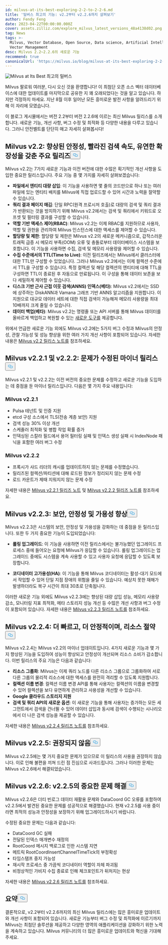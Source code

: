 ```yaml
---
id: milvus-at-its-best-exploring-2-2-to-2-2-6.md
title: '밀버스 최고의 기능: v2.2부터 v2.2.6까지 살펴보기'
author: Fendy Feng
date: 2023-04-22T00:00:00.000Z
cover: assets.zilliz.com/explore_milvus_latest_versions_48a4138d02.png
tag: News
tags: >-
  Milvus, Vector Database, Open Source, Data science, Artificial Intelligence,
  Vector Management
desc: Milvus 2.2~2.2.6의 새로운 기능
recommend: true
canonicalUrl: 'https://milvus.io/blog/milvus-at-its-best-exploring-2-2-to-2-2-6.md'
---
```

<p>
  
   <span class="img-wrapper"> <img translate="no" src="https://assets.zilliz.com/exploring_milvus_latest_versions_4fa890533e.png" alt="Milvus at Its Best" class="doc-image" id="milvus-at-its-best" />
   </span> <span class="img-wrapper"> <span>최고의 밀버스</span> </span></p>
<p>Milvus 팔로워 여러분, 다시 오신 것을 환영합니다! 이 최첨단 오픈 소스 벡터 데이터베이스에 대한 업데이트를 마지막으로 공유한 지 꽤 오래되었다는 것을 알고 있습니다. 하지만 걱정하지 마세요. 지난 8월 이후 일어난 모든 흥미로운 발전 사항을 알려드리기 위해 이 자리에 모였습니다.</p>
<p>이 블로그 게시물에서는 버전 2.2부터 버전 2.2.6에 이르는 최신 Milvus 릴리스를 소개합니다. 새로운 기능, 개선 사항, 버그 수정 및 최적화 등 다양한 내용을 다루고 있습니다. 그러니 안전벨트를 단단히 매고 자세히 살펴봅시다!</p>
<h2 id="Milvus-v22-a-major-release-with-enhanced-stability-faster-search-speed-and-flexible-scalability" class="common-anchor-header">Milvus v2.2: 향상된 안정성, 빨라진 검색 속도, 유연한 확장성을 갖춘 주요 릴리즈<button data-href="#Milvus-v22-a-major-release-with-enhanced-stability-faster-search-speed-and-flexible-scalability" class="anchor-icon" translate="no">
      <svg translate="no"
        aria-hidden="true"
        focusable="false"
        height="20"
        version="1.1"
        viewBox="0 0 16 16"
        width="16"
      >
        <path
          fill="#0092E4"
          fill-rule="evenodd"
          d="M4 9h1v1H4c-1.5 0-3-1.69-3-3.5S2.55 3 4 3h4c1.45 0 3 1.69 3 3.5 0 1.41-.91 2.72-2 3.25V8.59c.58-.45 1-1.27 1-2.09C10 5.22 8.98 4 8 4H4c-.98 0-2 1.22-2 2.5S3 9 4 9zm9-3h-1v1h1c1 0 2 1.22 2 2.5S13.98 12 13 12H9c-.98 0-2-1.22-2-2.5 0-.83.42-1.64 1-2.09V6.25c-1.09.53-2 1.84-2 3.25C6 11.31 7.55 13 9 13h4c1.45 0 3-1.69 3-3.5S14.5 6 13 6z"
        ></path>
      </svg>
    </button></h2><p>Milvus v2.2는 7가지 새로운 기능과 이전 버전에 대한 수많은 획기적인 개선 사항을 도입한 중요한 릴리스입니다. 주요 기능 중 몇 가지를 자세히 살펴보겠습니다:</p>
<ul>
<li><strong>파일에서 엔티티 대량 삽입</strong>: 이 기능을 사용하면 몇 줄의 코드만으로 하나 또는 여러 파일에 있는 엔티티 배치를 Milvus에 직접 업로드할 수 있어 시간과 노력을 절약할 수 있습니다.</li>
<li><strong>쿼리 결과 페이지 매김</strong>: 단일 RPC(원격 프로시저 호출)로 대량의 검색 및 쿼리 결과가 반환되는 것을 방지하기 위해 Milvus v2.2에서는 검색 및 쿼리에서 키워드로 오프셋 및 필터링 결과를 구성할 수 있습니다.</li>
<li><strong>역할 기반 액세스 제어(RBAC)</strong>: Milvus v2.2는 이제 RBAC를 지원하므로 사용자, 역할 및 권한을 관리하여 Milvus 인스턴스에 대한 액세스를 제어할 수 있습니다.</li>
<li><strong>할당량 및 제한</strong>: 할당량 및 제한은 Milvus v2.2의 새로운 메커니즘으로, 갑작스러운 트래픽 급증 시 메모리 부족(OOM) 오류 및 충돌로부터 데이터베이스 시스템을 보호합니다. 이 기능을 사용하면 수집, 검색 및 메모리 사용량을 제어할 수 있습니다.</li>
<li><strong>수집 수준에서의 TTL(Time to Live)</strong>: 이전 릴리즈에서는 Milvus에서 클러스터에 대한 TTL만 구성할 수 있었습니다. 그러나 Milvus v2.2에서는 이제 컬렉션 수준에서 TTL을 구성할 수 있습니다. 특정 컬렉션 및 해당 컬렉션의 엔티티에 대해 TTL을 구성하면 TTL이 종료된 후 자동으로 만료됩니다. 이 구성을 통해 데이터 보존을 보다 세밀하게 제어할 수 있습니다.</li>
<li><strong>디스크 기반 근사 근접 이웃 검색(ANNS) 인덱스(베타)</strong>: Milvus v2.2에서는 SSD에 상주하는 DiskANN과 Vamana 그래프 기반 ANNS 알고리즘을 지원합니다. 이 지원으로 대규모 데이터 세트에 대한 직접 검색이 가능해져 메모리 사용량을 최대 10배까지 크게 줄일 수 있습니다.</li>
<li><strong>데이터 백업(베타)</strong>: Milvus v2.2는 명령줄 또는 API 서버를 통해 Milvus 데이터를 올바르게 백업하고 복원할 수 있는 <a href="https://github.com/zilliztech/milvus-backup">새로운 도구를</a> 제공합니다.</li>
</ul>
<p>위에서 언급한 새로운 기능 외에도 Milvus v2.2에는 5가지 버그 수정과 Milvus의 안정성, 관찰 가능성 및 성능 향상을 위한 여러 가지 개선 사항이 포함되어 있습니다. 자세한 내용은 <a href="https://milvus.io/docs/release_notes.md#v220">Milvus v2.2 릴리스 노트를</a> 참조하세요.</p>
<h2 id="Milvus-v221--v222-minor-releases-with-issues-fixed" class="common-anchor-header">Milvus v2.2.1 및 v2.2.2: 문제가 수정된 마이너 릴리스<button data-href="#Milvus-v221--v222-minor-releases-with-issues-fixed" class="anchor-icon" translate="no">
      <svg translate="no"
        aria-hidden="true"
        focusable="false"
        height="20"
        version="1.1"
        viewBox="0 0 16 16"
        width="16"
      >
        <path
          fill="#0092E4"
          fill-rule="evenodd"
          d="M4 9h1v1H4c-1.5 0-3-1.69-3-3.5S2.55 3 4 3h4c1.45 0 3 1.69 3 3.5 0 1.41-.91 2.72-2 3.25V8.59c.58-.45 1-1.27 1-2.09C10 5.22 8.98 4 8 4H4c-.98 0-2 1.22-2 2.5S3 9 4 9zm9-3h-1v1h1c1 0 2 1.22 2 2.5S13.98 12 13 12H9c-.98 0-2-1.22-2-2.5 0-.83.42-1.64 1-2.09V6.25c-1.09.53-2 1.84-2 3.25C6 11.31 7.55 13 9 13h4c1.45 0 3-1.69 3-3.5S14.5 6 13 6z"
        ></path>
      </svg>
    </button></h2><p>Milvus v2.2.1 및 v2.2.2는 이전 버전의 중요한 문제를 수정하고 새로운 기능을 도입하는 데 중점을 둔 마이너 릴리스입니다. 다음은 몇 가지 주요 내용입니다:</p>
<h3 id="Milvus-v221" class="common-anchor-header">Milvus v2.2.1</h3><ul>
<li>Pulsa 테넌트 및 인증 지원</li>
<li>etcd 구성 소스에서 TLS(전송 계층 보안) 지원</li>
<li>검색 성능 30% 이상 개선</li>
<li>스케줄러 최적화 및 병합 작업 확률 증가</li>
<li>인덱싱된 스칼라 필드에서 용어 필터링 실패 및 인덱스 생성 실패 시 IndexNode 패닉을 포함한 여러 버그 수정</li>
</ul>
<h3 id="Milvus-v222" class="common-anchor-header">Milvus v2.2.2</h3><ul>
<li>프록시가 샤드 리더의 캐시를 업데이트하지 않는 문제를 수정했습니다.</li>
<li>릴리즈된 컬렉션/파티션에 대해 로드된 정보가 정리되지 않는 문제 수정</li>
<li>로드 카운트가 제때 지워지지 않는 문제 수정</li>
</ul>
<p>자세한 내용은 <a href="https://milvus.io/docs/release_notes.md#v221">Milvus v2.2.1 릴리즈 노트</a> 및 <a href="https://milvus.io/docs/release_notes.md#v222">Milvus v2.2.2 릴리즈 노트를</a> 참조하세요.</p>
<h2 id="Milvus-v223-more-secure-stable-and-available" class="common-anchor-header">Milvus v2.2.3: 보안, 안정성 및 가용성 향상<button data-href="#Milvus-v223-more-secure-stable-and-available" class="anchor-icon" translate="no">
      <svg translate="no"
        aria-hidden="true"
        focusable="false"
        height="20"
        version="1.1"
        viewBox="0 0 16 16"
        width="16"
      >
        <path
          fill="#0092E4"
          fill-rule="evenodd"
          d="M4 9h1v1H4c-1.5 0-3-1.69-3-3.5S2.55 3 4 3h4c1.45 0 3 1.69 3 3.5 0 1.41-.91 2.72-2 3.25V8.59c.58-.45 1-1.27 1-2.09C10 5.22 8.98 4 8 4H4c-.98 0-2 1.22-2 2.5S3 9 4 9zm9-3h-1v1h1c1 0 2 1.22 2 2.5S13.98 12 13 12H9c-.98 0-2-1.22-2-2.5 0-.83.42-1.64 1-2.09V6.25c-1.09.53-2 1.84-2 3.25C6 11.31 7.55 13 9 13h4c1.45 0 3-1.69 3-3.5S14.5 6 13 6z"
        ></path>
      </svg>
    </button></h2><p>Milvus v2.2.3은 시스템의 보안, 안정성 및 가용성을 강화하는 데 중점을 둔 릴리스입니다. 또한 두 가지 중요한 기능이 도입되었습니다:</p>
<ul>
<li><p><strong>롤링 업그레이드</strong>: 이 기능을 사용하면 이전 릴리스에서는 불가능했던 업그레이드 프로세스 중에 들어오는 요청에 Milvus가 응답할 수 있습니다. 롤링 업그레이드는 업그레이드 중에도 시스템을 계속 사용할 수 있고 사용자 요청에 응답할 수 있도록 보장합니다.</p></li>
<li><p><strong>코디네이터 고가용성(HA)</strong>: 이 기능을 통해 Milvus 코디네이터는 활성-대기 모드에서 작업할 수 있어 단일 지점 장애의 위험을 줄일 수 있습니다. 예상치 못한 재해가 발생하더라도 복구 시간이 최대 30초로 단축됩니다.</p></li>
</ul>
<p>이러한 새로운 기능 외에도 Milvus v2.2.3에는 향상된 대량 삽입 성능, 메모리 사용량 감소, 모니터링 지표 최적화, 메타 스토리지 성능 개선 등 수많은 개선 사항과 버그 수정이 포함되어 있습니다. 자세한 내용은 <a href="https://milvus.io/docs/release_notes.md#v223">Milvus v2.2.3 릴리즈 노트를</a> 참조하세요.</p>
<h2 id="Milvus-v224-faster-more-reliable-and-resource-saving" class="common-anchor-header">Milvus v2.2.4: 더 빠르고, 더 안정적이며, 리소스 절약<button data-href="#Milvus-v224-faster-more-reliable-and-resource-saving" class="anchor-icon" translate="no">
      <svg translate="no"
        aria-hidden="true"
        focusable="false"
        height="20"
        version="1.1"
        viewBox="0 0 16 16"
        width="16"
      >
        <path
          fill="#0092E4"
          fill-rule="evenodd"
          d="M4 9h1v1H4c-1.5 0-3-1.69-3-3.5S2.55 3 4 3h4c1.45 0 3 1.69 3 3.5 0 1.41-.91 2.72-2 3.25V8.59c.58-.45 1-1.27 1-2.09C10 5.22 8.98 4 8 4H4c-.98 0-2 1.22-2 2.5S3 9 4 9zm9-3h-1v1h1c1 0 2 1.22 2 2.5S13.98 12 13 12H9c-.98 0-2-1.22-2-2.5 0-.83.42-1.64 1-2.09V6.25c-1.09.53-2 1.84-2 3.25C6 11.31 7.55 13 9 13h4c1.45 0 3-1.69 3-3.5S14.5 6 13 6z"
        ></path>
      </svg>
    </button></h2><p>Milvus v2.2.4는 Milvus v2.2의 마이너 업데이트입니다. 4가지 새로운 기능과 몇 가지 향상된 기능을 도입하여 성능이 향상되고 안정성이 개선되며 리소스 소비가 감소합니다. 이번 릴리스의 주요 기능은 다음과 같습니다:</p>
<ul>
<li><strong>리소스 그룹화</strong>: Milvus는 이제 쿼리 노드를 다른 리소스 그룹으로 그룹화하여 서로 다른 그룹의 물리적 리소스에 대한 액세스를 완전히 격리할 수 있도록 지원합니다.</li>
<li><strong>컬렉션 이름 변경</strong>: 컬렉션 이름 변경 API를 통해 사용자는 컬렉션의 이름을 변경할 수 있어 컬렉션을 보다 유연하게 관리하고 사용성을 개선할 수 있습니다.</li>
<li><strong>Google 클라우드 스토리지 지원</strong></li>
<li><strong>검색 및 쿼리 API의 새로운 옵션</strong>: 이 새로운 기능을 통해 사용자는 증가하는 모든 세그먼트에서 검색을 건너뛸 수 있어 데이터 삽입과 동시에 검색이 수행되는 시나리오에서 더 나은 검색 성능을 제공할 수 있습니다.</li>
</ul>
<p>자세한 내용은 <a href="https://milvus.io/docs/release_notes.md#v224">Milvus v2.2.4 릴리즈 노트를</a> 참조하세요.</p>
<h2 id="Milvus-v225-NOT-RECOMMENDED" class="common-anchor-header">Milvus v2.2.5: 권장되지 않음<button data-href="#Milvus-v225-NOT-RECOMMENDED" class="anchor-icon" translate="no">
      <svg translate="no"
        aria-hidden="true"
        focusable="false"
        height="20"
        version="1.1"
        viewBox="0 0 16 16"
        width="16"
      >
        <path
          fill="#0092E4"
          fill-rule="evenodd"
          d="M4 9h1v1H4c-1.5 0-3-1.69-3-3.5S2.55 3 4 3h4c1.45 0 3 1.69 3 3.5 0 1.41-.91 2.72-2 3.25V8.59c.58-.45 1-1.27 1-2.09C10 5.22 8.98 4 8 4H4c-.98 0-2 1.22-2 2.5S3 9 4 9zm9-3h-1v1h1c1 0 2 1.22 2 2.5S13.98 12 13 12H9c-.98 0-2-1.22-2-2.5 0-.83.42-1.64 1-2.09V6.25c-1.09.53-2 1.84-2 3.25C6 11.31 7.55 13 9 13h4c1.45 0 3-1.69 3-3.5S14.5 6 13 6z"
        ></path>
      </svg>
    </button></h2><p>Milvus v2.2.5에는 몇 가지 중요한 문제가 있으므로 이 릴리스의 사용을 권장하지 않습니다.  이로 인해 불편을 끼쳐 드린 점 진심으로 사과드립니다. 그러나 이러한 문제는 Milvus v2.2.6에서 해결되었습니다.</p>
<h2 id="Milvus-v226-resolves-critical-issues-from-v225" class="common-anchor-header">Milvus v2.2.6: v2.2.5의 중요한 문제 해결<button data-href="#Milvus-v226-resolves-critical-issues-from-v225" class="anchor-icon" translate="no">
      <svg translate="no"
        aria-hidden="true"
        focusable="false"
        height="20"
        version="1.1"
        viewBox="0 0 16 16"
        width="16"
      >
        <path
          fill="#0092E4"
          fill-rule="evenodd"
          d="M4 9h1v1H4c-1.5 0-3-1.69-3-3.5S2.55 3 4 3h4c1.45 0 3 1.69 3 3.5 0 1.41-.91 2.72-2 3.25V8.59c.58-.45 1-1.27 1-2.09C10 5.22 8.98 4 8 4H4c-.98 0-2 1.22-2 2.5S3 9 4 9zm9-3h-1v1h1c1 0 2 1.22 2 2.5S13.98 12 13 12H9c-.98 0-2-1.22-2-2.5 0-.83.42-1.64 1-2.09V6.25c-1.09.53-2 1.84-2 3.25C6 11.31 7.55 13 9 13h4c1.45 0 3-1.69 3-3.5S14.5 6 13 6z"
        ></path>
      </svg>
    </button></h2><p>Milvus v2.2.6은 더티 빈로그 데이터 재활용 문제와 DataCoord GC 오류를 포함하여 v2.2.5에서 발견된 중요한 문제를 성공적으로 해결했습니다. 현재 v2.2.5를 사용 중이라면 최적의 성능과 안정성을 보장하기 위해 업그레이드하시기 바랍니다.</p>
<p>수정된 중요한 문제는 다음과 같습니다:</p>
<ul>
<li>DataCoord GC 실패</li>
<li>전달된 인덱스 매개변수 재정의</li>
<li>RootCoord 메시지 백로그로 인한 시스템 지연</li>
<li>메트릭 RootCoordInsertChannelTimeTick의 부정확성</li>
<li>타임스탬프 중지 가능성</li>
<li>재시작 프로세스 중 가끔씩 코디네이터 역할이 자체 파괴됨</li>
<li>비정상적인 가비지 수집 종료로 인해 체크포인트가 뒤처지는 현상</li>
</ul>
<p>자세한 내용은 <a href="https://milvus.io/docs/release_notes.md#v226">Milvus v2.2.6 릴리즈 노트를</a> 참조하세요.</p>
<h2 id="Summary" class="common-anchor-header">요약<button data-href="#Summary" class="anchor-icon" translate="no">
      <svg translate="no"
        aria-hidden="true"
        focusable="false"
        height="20"
        version="1.1"
        viewBox="0 0 16 16"
        width="16"
      >
        <path
          fill="#0092E4"
          fill-rule="evenodd"
          d="M4 9h1v1H4c-1.5 0-3-1.69-3-3.5S2.55 3 4 3h4c1.45 0 3 1.69 3 3.5 0 1.41-.91 2.72-2 3.25V8.59c.58-.45 1-1.27 1-2.09C10 5.22 8.98 4 8 4H4c-.98 0-2 1.22-2 2.5S3 9 4 9zm9-3h-1v1h1c1 0 2 1.22 2 2.5S13.98 12 13 12H9c-.98 0-2-1.22-2-2.5 0-.83.42-1.64 1-2.09V6.25c-1.09.53-2 1.84-2 3.25C6 11.31 7.55 13 9 13h4c1.45 0 3-1.69 3-3.5S14.5 6 13 6z"
        ></path>
      </svg>
    </button></h2><p>결론적으로, v2.2부터 v2.2.6까지의 최신 Milvus 릴리스에는 많은 흥미로운 업데이트와 개선 사항이 포함되어 있습니다. 새로운 기능부터 버그 수정 및 최적화에 이르기까지 Milvus는 최첨단 솔루션을 제공하고 다양한 영역의 애플리케이션을 강화하기 위한 노력을 계속하고 있습니다. Milvus 커뮤니티의 더 많은 흥미로운 업데이트와 혁신을 기대해 주세요.</p>

